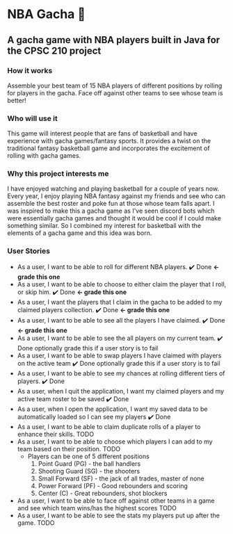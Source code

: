 # NBA Gacha :basketball:

## A gacha game with NBA players built in Java for the CPSC 210 project

### How it works
Assemble your best team of 15 NBA players of different positions by rolling for players in the gacha. Face off against
other teams to see whose team is better!

### Who will use it
This game will interest people that are fans of basketball and have experience with gacha games/fantasy sports.
It provides a twist on the traditional fantasy basketball game and incorporates the excitement of rolling with
gacha games.

### Why this project interests me
I have enjoyed watching and playing basketball for a couple of years now. Every year, I enjoy playing NBA fantasy
against my friends and see who can assemble the best roster and poke fun at those whose team falls apart. I was
inspired to make this a gacha game as I've seen discord bots which were essentially gacha games and thought it would
be cool if I could make something similar. So I combined my interest for basketball with the elements of a gacha game
and this idea was born.


### User Stories
- As a user, I want to be able to roll for different NBA players. :heavy_check_mark: Done **<- grade this one**
- As a user, I want to be able to choose to either claim the player that I roll, or skip him. :heavy_check_mark: Done
 **<- grade this one**
- As a user, I want the players that I claim in the gacha to be added to my claimed players collection.
 :heavy_check_mark: Done **<- grade this one**
- As a user, I want to be able to see all the players I have claimed. :heavy_check_mark: Done **<- grade this one**
- As a user, I want to be able to see the all players on my current team. :heavy_check_mark: Done optionally grade this
if a user story is to fail
- As a user, I want to be able to swap players I have claimed with players on the active team :heavy_check_mark: Done
optionally grade this if a user story is to fail
- As a user, I want to be able to see my chances at rolling different tiers of players. :heavy_check_mark: Done
- As a user, when I quit the application, I want my claimed players and my active team roster to be saved 
:heavy_check_mark: Done
- As a user, when I open the application, I want my saved data to be automatically loaded so I can see my players
:heavy_check_mark: Done
- As a user, I want to be able to claim duplicate rolls of a player to enhance their skills. TODO
- As a user, I want to be able to choose which players I can add to my team based on their position. TODO
    - Players can be one of 5 different positions 
        1. Point Guard (PG) - the ball handlers
        2. Shooting Guard (SG) - the shooters
        3. Small Forward (SF) - the jack of all trades, master of none
        4. Power Forward (PF) - Good rebounders and scoring
        5. Center (C) - Great rebounders, shot blockers
- As a user, I want to be able to face off against other teams in a game and see which team wins/has the highest scores
TODO
- As a user, I want to be able to see the stats my players put up after the game. TODO

